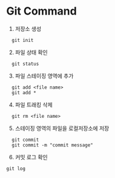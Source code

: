 # Git Command

1. 저장소 생성
```
  git init
```
2. 파일 상태 확인
```
  git status
```
3. 파일 스테이징 영역에 추가
```
  git add <file name>
  git add *
```
4. 파일 트래킹 삭제
```
  git rm <file name>
```
5. 스테이징 영역의 파일을 로컬저장소에 저장
```
  git commit
  git commit -m "commit message"
```
6. 커밋 로그 확인
```
git log
```